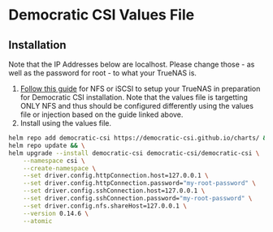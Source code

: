 # Democratic CSI Values File
## Installation
Note that the IP Addresses below are localhost. Please change those - as well as the password for root - to what your TrueNAS is.
1. [Follow this guide](https://jonathangazeley.com/2021/01/05/using-truenas-to-provide-persistent-storage-for-kubernetes/) for NFS or iSCSI to setup your TrueNAS in preparation for Democratic CSI installation. Note that the values file is targetting ONLY NFS and thus should be configured differently using the values file or injection based on the guide linked above.
2. Install using the values file.
```bash
helm repo add democratic-csi https://democratic-csi.github.io/charts/ && \
helm repo update && \
helm upgrade --install democratic-csi democratic-csi/democratic-csi \
    --namespace csi \
    --create-namespace \
    --set driver.config.httpConnection.host=127.0.0.1 \
    --set driver.config.httpConnection.password="my-root-password" \
    --set driver.config.sshConnection.host=127.0.0.1 \
    --set driver.config.sshConnection.password="my-root-password" \
    --set driver.config.nfs.shareHost=127.0.0.1 \
    --version 0.14.6 \
    --atomic
```